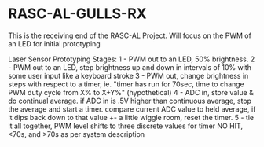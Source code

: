 # RASC-AL-GULLS-RX
This is the receiving end of the RASC-AL Project. Will focus on the PWM of an LED for initial prototyping

Laser Sensor Prototyping Stages: 
1 - PWM out to an LED, 50% brightness.
2 - PWM out to an LED, step brightness up and down in intervals of 10% with some user input like a keyboard stroke
3 - PWM out, change brightness in steps with respect to a timer, ie. "timer has run for 70sec, time to change PWM duty cycle from X% to X+Y%" (hypothetical)
4 - ADC in, store value & do continual average. if ADC in is .5V higher than continuous average, stop the average and start a timer. compare current ADC value to held average, if it dips back down to that value +- a little wiggle room, reset the timer.
5 - tie it all together, PWM level shifts to three discrete values for timer NO HIT, <70s, and >70s as per system description
